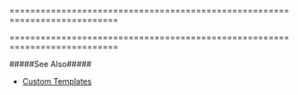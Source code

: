 ===========================================================================
<!--handmade--><!--/handmade-->
<!--merge--><!--/merge-->
===========================================================================

<!--fullDescription-->
#####See Also#####
- [Custom Templates](/Documentation/Guide/Widgets/Common/Templates/#Custom_Templates)
<!--/fullDescription-->
